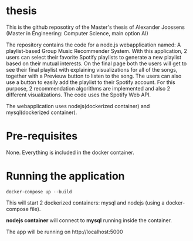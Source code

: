 # thesis
This is the github reposotiry of the Master's thesis of Alexander Joossens (Master in Engineering: Computer Science, main option AI)

The repository contains the code for a node.js webapplication named: A playlist-based Group Music Recommender System. With this application, 2 users can select their favorite Spotify playlists to generate a new playlist based on their mutual interests. On the final page both the users will get to see their final playlist with explaining visualizations for all of the songs, together with a Previeuw button to listen to the song. The users can also use a button to easily add the playlist to their Spotify account. For this purpose, 2 recommendation algorithms are implemented and also 2 different visualizations. The code uses the Spotify Web API.

The webapplication uses nodejs(dockerized container) and mysql(dockerized container).

# Pre-requisites
None. Everything is included in the docker container.

# Running the application
```
docker-compose up --build
```
This will start 2 dockerized containers: mysql and nodejs (using a docker-compose file).

**nodejs container** will connect to **mysql** running inside the container.

The app will be running on http://localhost:5000
